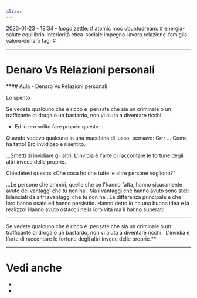 ```yaml
---
alias: 
---
```

2023-01-23 - 18:34 - *luogo*
zettle: # atomic moc
ubuntudream: # energia-salute equilibrio-interiorità etica-sociale impegno-lavoro relazione-famiglia valore-denaro 
tag: #

---
# Denaro Vs Relazioni personali


**## Aula - Denaro Vs Relazioni personali

  

Lo spento

Se vedete qualcuno che è ricco e  pensate che sia un criminale o un trafficante di droga o un bastardo, non vi aiuta a diventare ricchi. 

-   Ed io ero solito fare proprio questo.
    

Quando vedevo qualcuno in una macchina di lusso, pensavo: Grrr ... Come ha fatto! Ero invidioso e risentito.

  

…Smetti di invidiare gli altri. L'invidia è l'arte di raccontare le fortune degli altri invece delle proprie. 

  

Chiedetevi questo: «Che cosa ho che tutte le altre persone vogliono?”

…Le persone che ammiri, quelle che ce l'hanno fatta, hanno sicuramente avuto dei vantaggi che tu non hai. Ma i vantaggi che hanno avuto sono stati bilanciati da altri svantaggi che tu non hai. La differenza principale è che loro hanno osato ed hanno persistito. Hanno detto io ho una buona idea e la realizzo! Hanno avuto ostacoli nella loro vita ma li hanno superati!

  
  

---

Se vedete qualcuno che è ricco e  pensate che sia un criminale o un trafficante di droga o un bastardo, non vi aiuta a diventare ricchi.  L'invidia è l'arte di raccontare le fortune degli altri invece delle proprie.**


---
# Vedi anche
- 
- 